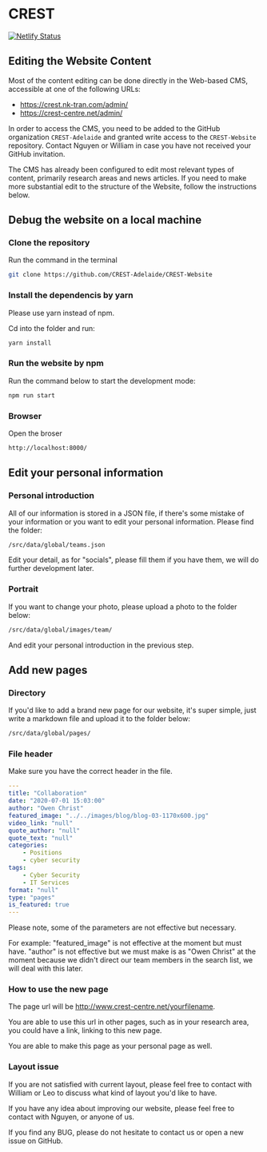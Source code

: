 # CREST

[![Netlify Status](https://api.netlify.com/api/v1/badges/efcf2069-6f69-4ea1-a805-22e7e2fd2d8a/deploy-status)](https://app.netlify.com/sites/elastic-nobel-53ea85/deploys)

## Editing the Website Content

Most of the content editing can be done directly in the Web-based CMS, accessible at one of the following URLs:
- https://crest.nk-tran.com/admin/
- https://crest-centre.net/admin/

In order to access the CMS, you need to be added to the GitHub organization ``CREST-Adelaide`` and granted write access to the ``CREST-Website`` repository. Contact Nguyen or William in case you have not received your GitHub invitation. 

The CMS has already been configured to edit most relevant types of content, primarily research areas and news articles. If you need to make more substantial edit to the structure of the Website, follow the instructions below.


## Debug the website on a local machine


### Clone the repository

Run the command in the terminal
``` sh
git clone https://github.com/CREST-Adelaide/CREST-Website

```

### Install the dependencis by yarn
Please use yarn instead of npm.

Cd into the folder and run:

``` sh
yarn install
```

### Run the website by npm
Run the command below to start the development mode:

``` sh
npm run start
```
### Browser

Open the broser

``` sh
http://localhost:8000/
```

## Edit your personal information

### Personal introduction
All of our information is stored in a JSON file, if there's some mistake of your information or you want to edit your personal information. Please find the folder:

``` sh
/src/data/global/teams.json
```

Edit your detail, as for "socials", please fill them if you have them, we will do further development later.

### Portrait

If you want to change your photo, please upload a photo to the folder below:
``` sh
/src/data/global/images/team/
```

And edit your personal introduction in the previous step.


## Add new pages

### Directory
If you'd like to add a brand new page for our website, it's super simple, just write a markdown file and upload it to the folder below:
``` sh
/src/data/global/pages/
```


### File header
Make sure you have the correct header in the file.


``` yaml
---
title: "Collaboration"
date: "2020-07-01 15:03:00"
author: "Owen Christ"
featured_image: "../../images/blog/blog-03-1170x600.jpg"
video_link: "null"
quote_author: "null"
quote_text: "null"
categories: 
    - Positions
    - cyber security
tags: 
    - Cyber Security
    - IT Services
format: "null"
type: "pages"
is_featured: true
---
```

Please note, some of the parameters are not effective but necessary.

For example: "featured_image" is not effective at the moment but must have. "author" is not effective but we must make is as "Owen Christ" at the moment because we didn't direct our team members in the search list, we will deal with this later.



### How to use the new page
The page url will be http://www.crest-centre.net/yourfilename.

You are able to use this url in other pages, such as in your research area, you could have a link, linking to this new page.

You are able to make this page as your personal page as well.


### Layout issue

If you are not satisfied with current layout, please feel free to contact with William or Leo to discuss what kind of layout you'd like to have.

If you have any idea about improving our website, please feel free to contact with Nguyen, or anyone of us.

If you find any BUG, please do not hesitate to contact us or open a new issue on GitHub.
